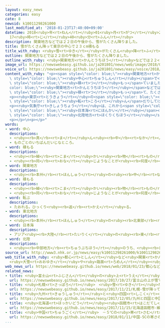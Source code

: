```yaml
---
layout: easy_news
categories: easy
cate: 8
newsid: k10011298261000
last_modified_at: '2018-01-23T17:40:00+09:00'
datetime: 2018<ruby>年<rt>ねん</rt></ruby>01<ruby>月<rt>がつ</rt></ruby>23<ruby>日<rt>にち</rt></ruby>
  17<ruby>時<rt>じ</rt></ruby>40<ruby>分<rt>ふん</rt></ruby>
description: 関東地方などでは２２日の午後から、雪がたくさん降りました。
title: 雪がたくさん降って東京の中心で２３ｃm積もる
title_with_ruby: <ruby>雪<rt>ゆき</rt></ruby>がたくさん<ruby>降<rt>ふ</rt></ruby>って<ruby>東京<rt>とうきょう</rt></ruby>の<ruby>中心<rt>ちゅうしん</rt></ruby>で２３ｃm<ruby>積<rt>つ</rt></ruby>もる
outline: 関東地方などでは２２日の午後から、雪がたくさん降りました。
outline_with_ruby: <ruby>関東地方<rt>かんとうちほう</rt></ruby>などでは２２<ruby>日<rt>にち</rt></ruby>の<ruby>午後<rt>ごご</rt></ruby>から、<ruby>雪<rt>ゆき</rt></ruby>がたくさん<ruby>降<rt>ふ</rt></ruby>りました。
image_url: https://newswebeasy.github.io/ja201801/news/web/image/2018/01/23/K10011298261_1801230444_1801230616_01_03.jpg
voice_url: https://newswebeasy.github.io/ja201801/news/easy/voice/2018/01/23/k10011298261000.mp3
content_with_ruby: "<p><span style=\"color: blue;\"><ruby>関東地方<rt>かんとうちほう</rt></ruby></span>などでは２２<ruby>日<rt>にち</rt></ruby>の<ruby>午後<rt>ごご</rt></ruby>から、<ruby>雪<rt>ゆき</rt></ruby>がたくさん<ruby>降<rt>ふ</rt></ruby>りました。<ruby>気象庁<rt>きしょうちょう</rt></ruby>によると、<ruby>午後<rt>ごご</rt></ruby>１０<ruby>時<rt>じ</rt></ruby>には<ruby>東京<rt>とうきょう</rt></ruby>の<span\
  \ style=\"color: blue;\"><ruby>中心<rt>ちゅうしん</rt></ruby></span>で<ruby>雪<rt>ゆき</rt></ruby>が２３ｃｍ<span\
  \ style=\"color: blue;\"><ruby>積<rt>つ</rt></ruby>もっ</span>ていました。</p>\n<p><span style=\"\
  color: blue;\"><ruby>関東地方<rt>かんとうちほう</rt></ruby></span>などでは、<ruby>道<rt>みち</rt></ruby>に<ruby>雪<rt>ゆき</rt></ruby>が<span\
  \ style=\"color: blue;\"><ruby>積<rt>つ</rt></ruby>もっ</span>て、たくさんの<ruby>車<rt>くるま</rt></ruby>が<ruby>動<rt>うご</rt></ruby>くことができなくなりました。<ruby>電車<rt>でんしゃ</rt></ruby>も<ruby>遅<rt>おく</rt></ruby>れたり、<ruby>止<rt>と</rt></ruby>まったりしました。<ruby>成田空港<rt>なりたくうこう</rt></ruby>では<ruby>飛行機<rt>ひこうき</rt></ruby>が<ruby>飛<rt>と</rt></ruby>ぶことができなくなったため、９０００<ruby>人<rt>にん</rt></ruby><ruby>以上<rt>いじょう</rt></ruby>が<ruby>空港<rt>くうこう</rt></ruby>に<ruby>泊<rt>と</rt></ruby>まりました。</p>\n\
  <p><ruby>東京<rt>とうきょう</rt></ruby>の<span style=\"color: blue;\"><ruby>中心<rt>ちゅうしん</rt></ruby></span>では２３<ruby>日<rt>にち</rt></ruby>の<ruby>午前<rt>ごぜん</rt></ruby>１０<ruby>時<rt>じ</rt></ruby>になっても、<ruby>雪<rt>ゆき</rt></ruby>が２０ｃｍ<ruby>以上<rt>いじょう</rt></ruby><ruby>残<rt>のこ</rt></ruby>っていました。<ruby>雪<rt>ゆき</rt></ruby>で<ruby>滑<rt>すべ</rt></ruby>って<span\
  \ style=\"color: blue;\"><ruby>転<rt>ころ</rt></ruby>ん</span>だりしてけがをした<ruby>人<rt>ひと</rt></ruby>は、<ruby>東京<rt>とうきょう</rt></ruby>だけで２２９<ruby>人<rt>にん</rt></ruby>いました。</p>\n\
  <p><ruby>気象庁<rt>きしょうちょう</rt></ruby>は、これから<span style=\"color: blue;\"><ruby>東北地方<rt>とうほくちほう</rt></ruby></span>の<span\
  \ style=\"color: blue;\"><ruby>日本海<rt>にほんかい</rt></ruby></span><ruby>側<rt>がわ</rt></ruby>や<span\
  \ style=\"color: blue;\"><ruby>北陸地方<rt>ほくりくちほう</rt></ruby></span>などで<ruby>雪<rt>ゆき</rt></ruby>がたくさん<ruby>降<rt>ふ</rt></ruby>ってとても<ruby>強<rt>つよ</rt></ruby>い<ruby>風<rt>かぜ</rt></ruby>が<ruby>吹<rt>ふ</rt></ruby>くため、<ruby>気<rt>き</rt></ruby>をつけるように<ruby>言<rt>い</rt></ruby>っています。</p>\n\
  <p></p>\n<p></p>"
words:
- word: 中心
  descriptions:
  - <ruby><rb>真</rb><rt>ま</rt></ruby>ん<ruby><rb>中</rb><rt>なか</rt></ruby>。
  - ものごとのいちばんだいじなところ。
- word: 積もる
  descriptions:
  - <ruby><rb>細</rb><rt>こま</rt></ruby>かい<ruby><rb>物</rb><rt>もの</rt></ruby>が<ruby><rb>重</rb><rt>かさ</rt></ruby>なってたまる。
  - <ruby><rb>同</rb><rt>おな</rt></ruby>じようなことが<ruby><rb>何度</rb><rt>なんど</rt></ruby>も<ruby><rb>重</rb><rt>かさ</rt></ruby>なって、だんだん<ruby><rb>大</rb><rt>おお</rt></ruby>きくなる。
- word: 関東地方
  descriptions:
  - <ruby><rb>本州</rb><rt>ほんしゅう</rt></ruby>の<ruby><rb>中</rb><rt>なか</rt></ruby>ほどにある、<ruby><rb>太平洋側</rb><rt>たいへいようがわ</rt></ruby>の<ruby><rb>地方</rb><rt>ちほう</rt></ruby>。<ruby><rb>東京</rb><rt>とうきょう</rt></ruby>・<ruby><rb>神奈川</rb><rt>かながわ</rt></ruby>・<ruby><rb>埼玉</rb><rt>さいたま</rt></ruby>・<ruby><rb>千葉</rb><rt>ちば</rt></ruby>・<ruby><rb>群馬</rb><rt>ぐんま</rt></ruby>・<ruby><rb>栃木</rb><rt>とちぎ</rt></ruby>・<ruby><rb>茨城</rb><rt>いばらき</rt></ruby>の<ruby><rb>一都六県</rb><rt>いっとろっけん</rt></ruby>がある。
- word: 積もる
  descriptions:
  - <ruby><rb>細</rb><rt>こま</rt></ruby>かい<ruby><rb>物</rb><rt>もの</rt></ruby>が<ruby><rb>重</rb><rt>かさ</rt></ruby>なってたまる。
  - <ruby><rb>同</rb><rt>おな</rt></ruby>じようなことが<ruby><rb>何度</rb><rt>なんど</rt></ruby>も<ruby><rb>重</rb><rt>かさ</rt></ruby>なって、だんだん<ruby><rb>大</rb><rt>おお</rt></ruby>きくなる。
- word: 転ぶ
  descriptions:
  - たおれる。ひっくり<ruby><rb>返</rb><rt>かえ</rt></ruby>る。
- word: 東北地方
  descriptions:
  - <ruby><rb>本州</rb><rt>ほんしゅう</rt></ruby>の<ruby><rb>北東部</rb><rt>ほくとうぶ</rt></ruby>にあたる<ruby><rb>地方</rb><rt>ちほう</rt></ruby>。<ruby><rb>青森</rb><rt>あおもり</rt></ruby>・<ruby><rb>秋田</rb><rt>あきた</rt></ruby>・<ruby><rb>岩手</rb><rt>いわて</rt></ruby>・<ruby><rb>宮城</rb><rt>みやぎ</rt></ruby>・<ruby><rb>山形</rb><rt>やまがた</rt></ruby>・<ruby><rb>福島</rb><rt>ふくしま</rt></ruby>の<ruby><rb>六県</rb><rt>ろっけん</rt></ruby>がある。
- word: 日本海
  descriptions:
  - アジア<ruby><rb>大陸</rb><rt>たいりく</rt></ruby>の<ruby><rb>東</rb><rt>ひがし</rt></ruby>と<ruby><rb>日本列島</rb><rt>にほんれっとう</rt></ruby>にはさまれた<ruby><rb>海</rb><rt>うみ</rt></ruby>。
- word: 北陸
  descriptions:
  - <ruby><rb>中部地方</rb><rt>ちゅうぶちほう</rt></ruby>のうち、<ruby><rb>日本海側</rb><rt>にほんかいがわ</rt></ruby>の<ruby><rb>地方</rb><rt>ちほう</rt></ruby>。<ruby><rb>福井</rb><rt>ふくい</rt></ruby>・<ruby><rb>石川</rb><rt>いしかわ</rt></ruby>・<ruby><rb>富山</rb><rt>とやま</rt></ruby>・<ruby><rb>新潟</rb><rt>にいがた</rt></ruby>の<ruby><rb>四県</rb><rt>よんけん</rt></ruby>。
source_url: http://www3.nhk.or.jp/news/easy/k10011298261000/k10011298261000.html
web_title_with_ruby: <ruby>都心<rt>としん</rt></ruby>など<ruby>関東<rt>かんとう</rt></ruby><ruby>各地<rt>かくち</rt></ruby>で<ruby>積雪<rt>せきせつ</rt></ruby>２０<ruby>センチ<rt>せんち</rt></ruby><ruby>超<rt>ちょう</rt></ruby>
  <ruby>大雪<rt>おおゆき</rt></ruby>や<ruby>路面<rt>ろめん</rt></ruby><ruby>凍結<rt>とうけつ</rt></ruby>に<ruby>警戒<rt>けいかい</rt></ruby>を
web_news_url: https://newswebeasy.github.io/news/web/2018/01/23/都心など関東各地で積雪20センチ超-大雪や路面凍結に警戒を
related_news:
- title: <ruby>富士山<rt>ふじさん</rt></ruby>の<ruby>上<rt>うえ</rt></ruby>が<ruby>雪<rt>ゆき</rt></ruby>で<ruby>白<rt>しろ</rt></ruby>くなる
  url: https://newswebeasy.github.io/news/easy/2017/10/27/富士山の上が雪で白くなる
- title: <ruby>札幌<rt>さっぽろ</rt></ruby>　<ruby>雪<rt>ゆき</rt></ruby>が<ruby>降<rt>ふ</rt></ruby>って「ササラ<ruby>電車<rt>でんしゃ</rt></ruby>」が<ruby>出発<rt>しゅっぱつ</rt></ruby>する
  url: https://newswebeasy.github.io/news/easy/2017/11/21/札幌-雪が降ってササラ電車が出発する
- title: <ruby>九州<rt>きゅうしゅう</rt></ruby>と<ruby>四国<rt>しこく</rt></ruby>と<ruby>中国地方<rt>ちゅうごくちほう</rt></ruby>で<ruby>初雪<rt>はつゆき</rt></ruby>
  url: https://newswebeasy.github.io/news/easy/2017/12/05/九州と四国と中国地方で初雪
- title: <ruby>北海道<rt>ほっかいどう</rt></ruby><ruby>函館市<rt>はこだてし</rt></ruby>　<ruby>線路<rt>せんろ</rt></ruby>の<ruby>雪<rt>ゆき</rt></ruby>を<ruby>掃<rt>は</rt></ruby>く「ササラ<ruby>電車<rt>でんしゃ</rt></ruby>」を<ruby>点検<rt>てんけん</rt></ruby>する
  url: https://newswebeasy.github.io/news/easy/2017/11/15/北海道函館市-線路の雪を掃くササラ電車を点検する
- title: <ruby>中国<rt>ちゅうごく</rt></ruby>　－５℃の<ruby>寒<rt>さむ</rt></ruby>さの<ruby>中<rt>なか</rt></ruby>で３４のカップルが<ruby>結婚<rt>けっこん</rt></ruby><ruby>式<rt>しき</rt></ruby>を<ruby>行<rt>おこな</rt></ruby>う
  url: https://newswebeasy.github.io/news/easy/2018/01/11/中国-5Cの寒さの中で34のカップルが結婚式を行う
...
```

